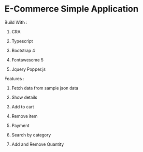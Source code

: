 # E-Commerce Simple Application

Build With :

1. CRA

2. Typescript

3. Bootstrap 4

4. Fontawesome 5

5. Jquery Popper.js

Features :

1. Fetch data from sample json data

2. Show details

3. Add to cart

4. Remove item

5. Payment

6. Search by category

7. Add and Remove Quantity